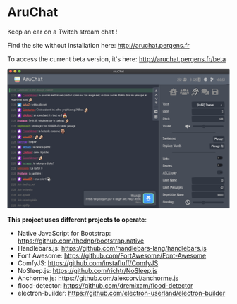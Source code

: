 # AruChat
Keep an ear on a Twitch stream chat !

Find the site without installation here: http://aruchat.pergens.fr

To access the current beta version, it's here: http://aruchat.pergens.fr/beta

![screenshot](/screenshot.png?raw=true "AruChat")

__This project uses different projects to operate__:
 - Native JavaScript for Bootstrap: https://github.com/thednp/bootstrap.native
 - Handlebars.js: https://github.com/handlebars-lang/handlebars.js
 - Font Awesome: https://github.com/FortAwesome/Font-Awesome
 - ComfyJS: https://github.com/instafluff/ComfyJS
 - NoSleep.js: https://github.com/richtr/NoSleep.js
 - Anchorme.js: https://github.com/alexcorvi/anchorme.js
 - flood-detector: https://github.com/dremixam/flood-detector
 - electron-builder: https://github.com/electron-userland/electron-builder
